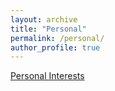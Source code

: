 ```yaml
---
layout: archive
title: "Personal"
permalink: /personal/
author_profile: true
---
```


[Personal Interests](https://www.notion.so/liu00222/Personal-Interests-60d6d6813caf48ccbd816559e1ab447e)
